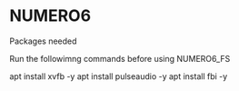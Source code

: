 # NUMERO6
 
Packages needed

Run the followimng commands before using NUMERO6_FS

apt install xvfb -y
apt install pulseaudio -y
apt install fbi -y

